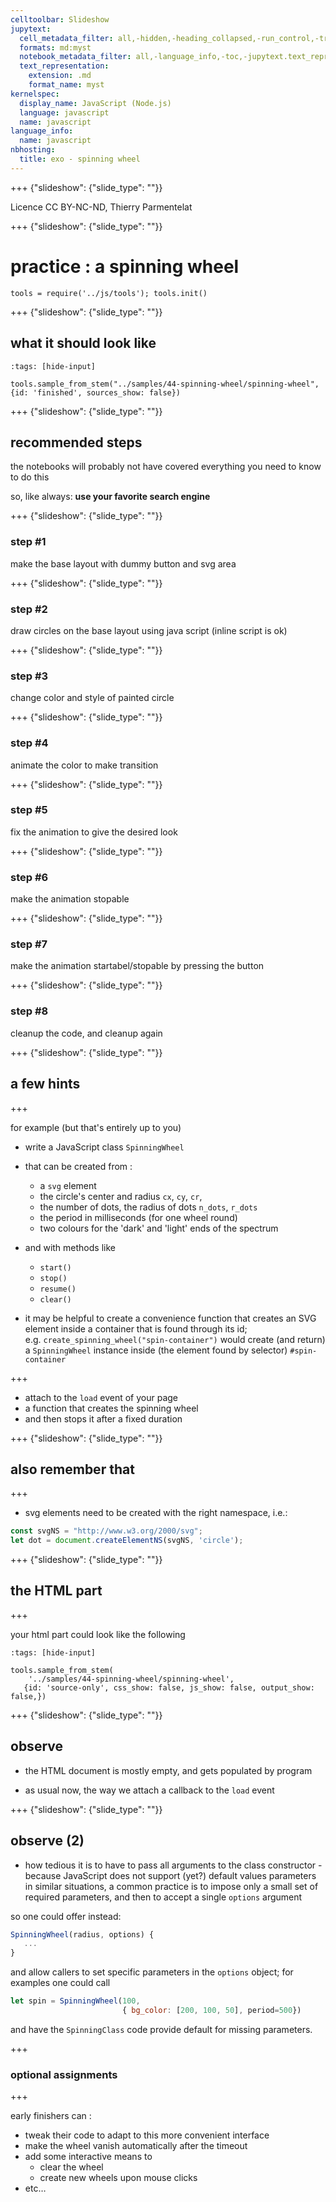 ```yaml
---
celltoolbar: Slideshow
jupytext:
  cell_metadata_filter: all,-hidden,-heading_collapsed,-run_control,-trusted
  formats: md:myst
  notebook_metadata_filter: all,-language_info,-toc,-jupytext.text_representation.jupytext_version,-jupytext.text_representation.format_version
  text_representation:
    extension: .md
    format_name: myst
kernelspec:
  display_name: JavaScript (Node.js)
  language: javascript
  name: javascript
language_info:
  name: javascript
nbhosting:
  title: exo - spinning wheel
---
```


+++ {"slideshow": {"slide_type": ""}}

Licence CC BY-NC-ND, Thierry Parmentelat

+++ {"slideshow": {"slide_type": ""}}

# practice : a spinning wheel

```{code-cell}
tools = require('../js/tools'); tools.init()
```

+++ {"slideshow": {"slide_type": ""}}

## what it should look like

```{code-cell}
:tags: [hide-input]

tools.sample_from_stem("../samples/44-spinning-wheel/spinning-wheel", {id: 'finished', sources_show: false})
```

+++ {"slideshow": {"slide_type": ""}}

## recommended steps

the notebooks will probably not have covered everything you need to know to do this

so, like always: **use your favorite search engine**

+++ {"slideshow": {"slide_type": ""}}

### step #1

make the base layout with dummy button and svg area

+++ {"slideshow": {"slide_type": ""}}

### step #2

draw circles on the base layout using java script (inline script is ok)

+++ {"slideshow": {"slide_type": ""}}

### step #3

change color and style of painted circle

+++ {"slideshow": {"slide_type": ""}}

### step #4

animate the color to make transition

+++ {"slideshow": {"slide_type": ""}}

### step #5

fix the animation to give the desired look

+++ {"slideshow": {"slide_type": ""}}

### step #6

make the animation stopable

+++ {"slideshow": {"slide_type": ""}}

### step #7

make the animation startabel/stopable by pressing the button

+++ {"slideshow": {"slide_type": ""}}

### step #8

cleanup the code, and cleanup again

+++ {"slideshow": {"slide_type": ""}}

## a few hints

+++

for example (but that's entirely up to you)

* write a JavaScript class `SpinningWheel`
* that can be created from :
  * a `svg` element
  * the circle's center and radius `cx`, `cy`, `cr`,
  * the number of dots, the radius of dots `n_dots`, `r_dots`
  * the period in milliseconds (for one wheel round)
  * two colours for the 'dark' and 'light' ends of the spectrum
* and with methods like
  * `start()`
  * `stop()`
  * `resume()`
  * `clear()`
  
* it may be helpful to create a convenience function that creates an SVG element inside a container that is found through its id;  
  e.g. `create_spinning_wheel("spin-container")` would create (and return) a `SpinningWheel` instance inside (the element found by selector) `#spin-container`

+++

* attach to the `load` event of your page
* a function that creates the spinning wheel
* and then stops it after a fixed duration

+++ {"slideshow": {"slide_type": ""}}

## also remember that

+++

* svg elements need to be created with the right namespace, i.e.:

```javascript
const svgNS = "http://www.w3.org/2000/svg";
let dot = document.createElementNS(svgNS, 'circle');
```

+++ {"slideshow": {"slide_type": ""}}

## the  HTML part

+++

your html part could look like the following

```{code-cell}
:tags: [hide-input]

tools.sample_from_stem(
    '../samples/44-spinning-wheel/spinning-wheel',
   {id: 'source-only', css_show: false, js_show: false, output_show: false,})
```

+++ {"slideshow": {"slide_type": ""}}

## observe

* the HTML document is mostly empty, and gets populated by program

* as usual now, the way we attach a callback to the `load` event

+++ {"slideshow": {"slide_type": ""}}

## observe (2)

* how tedious it is to have to pass all arguments to the class constructor - because JavaScript does not support (yet?) default values parameters  
  in similar situations, a common practice is to impose only a small set of required parameters, and then to accept a single `options` argument
  
so one could offer instead:

```javascript
SpinningWheel(radius, options) {
   ...
}
```

and allow callers to set specific parameters in the `options` object; for examples one could call

```javascript
let spin = SpinningWheel(100,
                         { bg_color: [200, 100, 50], period=500})
```
and have the `SpinningClass` code provide default for missing parameters.

+++

### optional assignments

+++

early finishers can :

* tweak their code to adapt to this more convenient interface
* make the wheel vanish automatically after the timeout
* add some interactive means to
  * clear the wheel
  * create new wheels upon mouse clicks
* etc…
